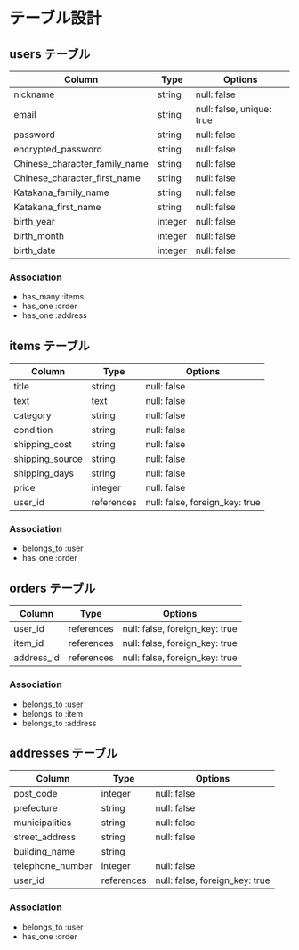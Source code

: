 # テーブル設計

## users テーブル

| Column                        | Type    | Options                   |
| ----------------------------- | ------- | ------------------------- |
| nickname                      | string  | null: false               |
| email                         | string  | null: false, unique: true |
| password                      | string  | null: false               |
| encrypted_password            | string  | null: false               |
| Chinese_character_family_name | string  | null: false               |
| Chinese_character_first_name  | string  | null: false               |
| Katakana_family_name          | string  | null: false               |
| Katakana_first_name           | string  | null: false               |
| birth_year                    | integer | null: false               |
| birth_month                   | integer | null: false               |
| birth_date                    | integer | null: false               |

### Association

- has_many :items
- has_one :order
- has_one :address

## items テーブル

| Column          | Type       | Options                        |
| --------------- | ---------- | ------------------------------ |
| title           | string     | null: false                    |
| text            | text       | null: false                    |
| category        | string     | null: false                    |
| condition       | string     | null: false                    |
| shipping_cost   | string     | null: false                    |
| shipping_source | string     | null: false                    |
| shipping_days   | string     | null: false                    |
| price           | integer    | null: false                    |
| user_id         | references | null: false, foreign_key: true |

### Association

- belongs_to :user
- has_one :order

## orders テーブル

| Column              | Type       | Options                        |
| ------------------- | ---------- | ------------------------------ |
| user_id             | references | null: false, foreign_key: true |
| item_id             | references | null: false, foreign_key: true |
| address_id          | references | null: false, foreign_key: true |

### Association

- belongs_to :user
- belongs_to :item
- belongs_to :address

## addresses テーブル

| Column           | Type       | Options                        |
| ---------------- | ---------- | ------------------------------ |
| post_code        | integer    | null: false                    |
| prefecture       | string     | null: false                    |
| municipalities   | string     | null: false                    |
| street_address   | string     | null: false                    |
| building_name    | string     |                                |
| telephone_number | integer    | null: false                    |
| user_id          | references | null: false, foreign_key: true |

### Association

- belongs_to :user
- has_one :order